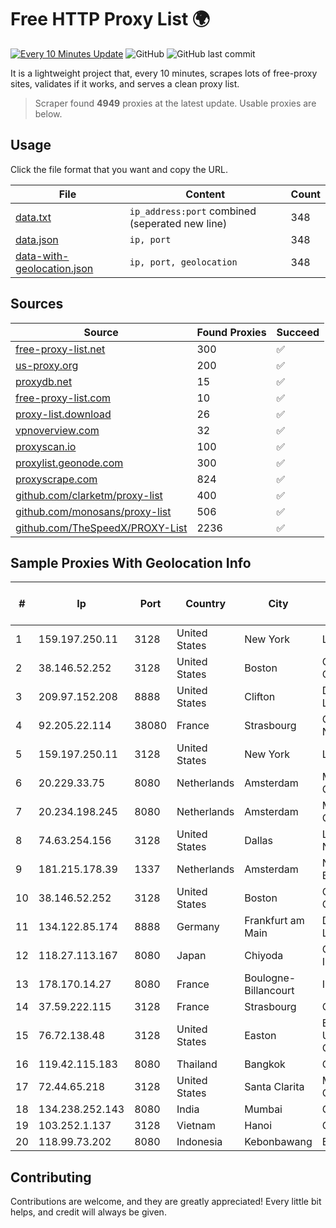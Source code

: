 
# Free HTTP Proxy List 🌍

[![Every 10 Minutes Update](https://github.com/mertguvencli/http-proxy-list/actions/workflows/main.yml/badge.svg?branch=main)](https://github.com/mertguvencli/http-proxy-list/actions/workflows/main.yml)
![GitHub](https://img.shields.io/github/license/mertguvencli/http-proxy-list)
![GitHub last commit](https://img.shields.io/github/last-commit/mertguvencli/http-proxy-list)

It is a lightweight project that, every 10 minutes, scrapes lots of free-proxy sites, validates if it works, and serves a clean proxy list.


> Scraper found **4949** proxies at the latest update. Usable proxies are below.

## Usage

Click the file format that you want and copy the URL.


|File|Content|Count|
|----|-------|-----|
|[data.txt](https://raw.githubusercontent.com/mertguvencli/http-proxy-list/main/proxy-list/data.txt)|`ip_address:port` combined (seperated new line)|348|
|[data.json](https://raw.githubusercontent.com/mertguvencli/http-proxy-list/main/proxy-list/data.json)|`ip, port`|348|
|[data-with-geolocation.json](https://raw.githubusercontent.com/mertguvencli/http-proxy-list/main/proxy-list/data-with-geolocation.json)|`ip, port, geolocation`|348|

## Sources

|Source|Found Proxies|Succeed|
|------|-------------|-------|
|[free-proxy-list.net](https://free-proxy-list.net)|300|✅|
|[us-proxy.org](https://www.us-proxy.org)|200|✅|
|[proxydb.net](http://proxydb.net)|15|✅|
|[free-proxy-list.com](https://free-proxy-list.com/?page=&port=&type%5B%5D=http&type%5B%5D=https&up_time=0&search=Search)|10|✅|
|[proxy-list.download](https://www.proxy-list.download/HTTP)|26|✅|
|[vpnoverview.com](https://vpnoverview.com/privacy/anonymous-browsing/free-proxy-servers)|32|✅|
|[proxyscan.io](https://www.proxyscan.io)|100|✅|
|[proxylist.geonode.com](https://proxylist.geonode.com/api/proxy-list?limit=300&page=1&sort_by=lastChecked&sort_type=desc&protocols=http,https)|300|✅|
|[proxyscrape.com](https://api.proxyscrape.com/v2/?request=displayproxies&protocol=http&timeout=10000&country=all&ssl=all&anonymity=all)|824|✅|
|[github.com/clarketm/proxy-list](https://raw.githubusercontent.com/clarketm/proxy-list/master/proxy-list-raw.txt)|400|✅|
|[github.com/monosans/proxy-list](https://raw.githubusercontent.com/monosans/proxy-list/main/proxies/http.txt)|506|✅|
|[github.com/TheSpeedX/PROXY-List](https://raw.githubusercontent.com/TheSpeedX/PROXY-List/master/http.txt)|2236|✅|


## Sample Proxies With Geolocation Info

|#|Ip|Port|Country|City|Internet Service Provider|
|-|--|----|-------|----|-------------------------|
|1|159.197.250.11|3128|United States|New York|LAKSH|
|2|38.146.52.252|3128|United States|Boston|Charles River Operation|
|3|209.97.152.208|8888|United States|Clifton|DigitalOcean, LLC|
|4|92.205.22.114|38080|France|Strasbourg|GD MASS Network|
|5|159.197.250.11|3128|United States|New York|LAKSH|
|6|20.229.33.75|8080|Netherlands|Amsterdam|Microsoft Corporation|
|7|20.234.198.245|8080|Netherlands|Amsterdam|Microsoft Corporation|
|8|74.63.254.156|3128|United States|Dallas|Limestone Networks|
|9|181.215.178.39|1337|Netherlands|Amsterdam|NovoServe B.V.|
|10|38.146.52.252|3128|United States|Boston|Charles River Operation|
|11|134.122.85.174|8888|Germany|Frankfurt am Main|DigitalOcean, LLC|
|12|118.27.113.167|8080|Japan|Chiyoda|GMO Internet, Inc.|
|13|178.170.14.27|8080|France|Boulogne-Billancourt|Ikoula Ripe|
|14|37.59.222.115|3128|France|Strasbourg|OVH SAS|
|15|76.72.138.48|3128|United States|Easton|Easton Utilities Commission|
|16|119.42.115.183|8080|Thailand|Bangkok|CAT-BB|
|17|72.44.65.218|3128|United States|Santa Clarita|Multacom Corporation|
|18|134.238.252.143|8080|India|Mumbai|Google LLC|
|19|103.252.1.137|3128|Vietnam|Hanoi|CMCMIENBAC|
|20|118.99.73.202|8080|Indonesia|Kebonbawang|BIZNET|



## Contributing

Contributions are welcome, and they are greatly appreciated! Every
little bit helps, and credit will always be given.

